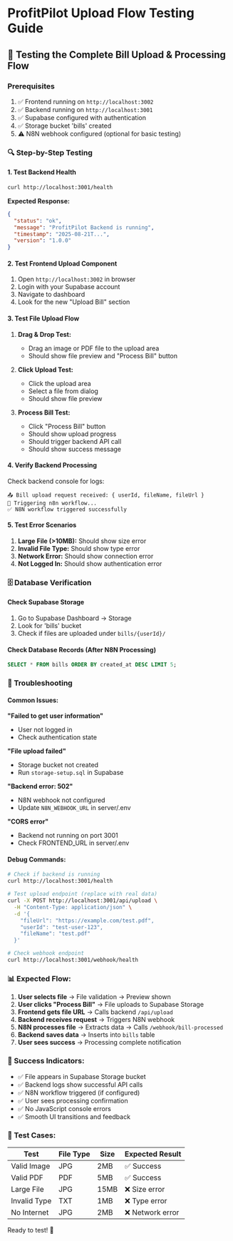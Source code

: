 # ProfitPilot Upload Flow Testing Guide

## 🧪 Testing the Complete Bill Upload & Processing Flow

### Prerequisites
1. ✅ Frontend running on `http://localhost:3002`
2. ✅ Backend running on `http://localhost:3001`  
3. ✅ Supabase configured with authentication
4. ✅ Storage bucket 'bills' created
5. ⚠️ N8N webhook configured (optional for basic testing)

### 🔍 Step-by-Step Testing

#### 1. Test Backend Health
```bash
curl http://localhost:3001/health
```
**Expected Response:**
```json
{
  "status": "ok",
  "message": "ProfitPilot Backend is running",
  "timestamp": "2025-08-21T...",
  "version": "1.0.0"
}
```

#### 2. Test Frontend Upload Component
1. Open `http://localhost:3002` in browser
2. Login with your Supabase account
3. Navigate to dashboard
4. Look for the new "Upload Bill" section

#### 3. Test File Upload Flow
1. **Drag & Drop Test:**
   - Drag an image or PDF file to the upload area
   - Should show file preview and "Process Bill" button

2. **Click Upload Test:**
   - Click the upload area
   - Select a file from dialog
   - Should show file preview

3. **Process Bill Test:**
   - Click "Process Bill" button
   - Should show upload progress
   - Should trigger backend API call
   - Should show success message

#### 4. Verify Backend Processing
Check backend console for logs:
```
📤 Bill upload request received: { userId, fileName, fileUrl }
🔗 Triggering n8n workflow...
✅ N8N workflow triggered successfully
```

#### 5. Test Error Scenarios
1. **Large File (>10MB):** Should show size error
2. **Invalid File Type:** Should show type error  
3. **Network Error:** Should show connection error
4. **Not Logged In:** Should show authentication error

### 🗄️ Database Verification

#### Check Supabase Storage
1. Go to Supabase Dashboard → Storage
2. Look for 'bills' bucket
3. Check if files are uploaded under `bills/{userId}/`

#### Check Database Records (After N8N Processing)
```sql
SELECT * FROM bills ORDER BY created_at DESC LIMIT 5;
```

### 🔧 Troubleshooting

#### Common Issues:

**"Failed to get user information"**
- User not logged in
- Check authentication state

**"File upload failed"**
- Storage bucket not created
- Run `storage-setup.sql` in Supabase

**"Backend error: 502"**
- N8N webhook not configured
- Update `N8N_WEBHOOK_URL` in server/.env

**"CORS error"**
- Backend not running on port 3001
- Check FRONTEND_URL in server/.env

#### Debug Commands:
```bash
# Check if backend is running
curl http://localhost:3001/health

# Test upload endpoint (replace with real data)
curl -X POST http://localhost:3001/api/upload \
  -H "Content-Type: application/json" \
  -d '{
    "fileUrl": "https://example.com/test.pdf",
    "userId": "test-user-123", 
    "fileName": "test.pdf"
  }'

# Check webhook endpoint  
curl http://localhost:3001/webhook/health
```

### 📊 Expected Flow:

1. **User selects file** → File validation → Preview shown
2. **User clicks "Process Bill"** → File uploads to Supabase Storage
3. **Frontend gets file URL** → Calls backend `/api/upload`
4. **Backend receives request** → Triggers N8N webhook
5. **N8N processes file** → Extracts data → Calls `/webhook/bill-processed`
6. **Backend saves data** → Inserts into `bills` table
7. **User sees success** → Processing complete notification

### 🎯 Success Indicators:

- ✅ File appears in Supabase Storage bucket
- ✅ Backend logs show successful API calls
- ✅ N8N workflow triggered (if configured)
- ✅ User sees processing confirmation
- ✅ No JavaScript console errors
- ✅ Smooth UI transitions and feedback

### 📝 Test Cases:

| Test | File Type | Size | Expected Result |
|------|-----------|------|----------------|
| Valid Image | JPG | 2MB | ✅ Success |
| Valid PDF | PDF | 5MB | ✅ Success |  
| Large File | JPG | 15MB | ❌ Size error |
| Invalid Type | TXT | 1MB | ❌ Type error |
| No Internet | JPG | 2MB | ❌ Network error |

Ready to test! 🚀
